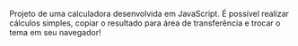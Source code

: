 Projeto de uma calculadora desenvolvida em JavaScript. É possível realizar cálculos simples, copiar o resultado para área de transferência e trocar o tema em seu navegador!

